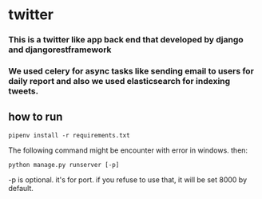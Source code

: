# twitter
### This is a twitter like app back end that developed by django and djangorestframework

### We used celery for async tasks like sending email to users for daily report and also we used elasticsearch for indexing tweets.

## how to run
```
pipenv install -r requirements.txt
```
The following command might be encounter with error in windows.
then:
```
python manage.py runserver [-p] 
```
-p is optional. it's for port. if you refuse to use that, it will be set 8000 by default.
